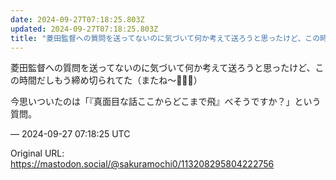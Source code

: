 ```yaml
---
date: 2024-09-27T07:18:25.803Z
updated: 2024-09-27T07:18:25.803Z
title: "菱田監督への質問を送ってないのに気づいて何か考えて送ろうと思ったけど、この時間だ[...]"
---
```


<p>菱田監督への質問を送ってないのに気づいて何か考えて送ろうと思ったけど、この時間だしもう締め切られてた（またね～👋🏻🥲）</p><p>今思いついたのは「『真面目な話ここからどこまで飛』べそうですか？」という質問。</p>

&mdash; 2024-09-27 07:18:25 UTC

Original URL: https://mastodon.social/@sakuramochi0/113208295804222756
